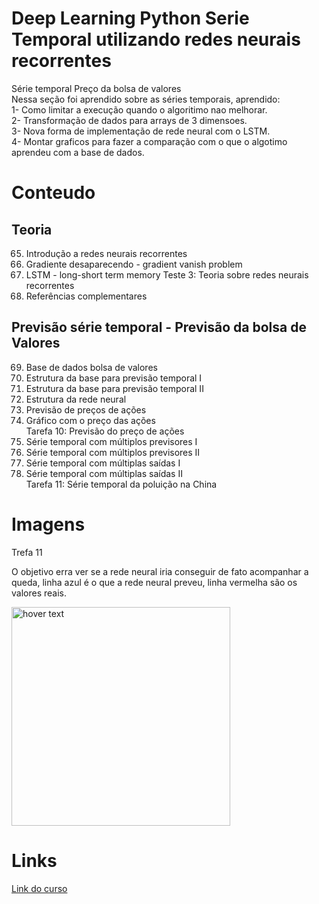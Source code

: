 # Deep Learning Python Serie Temporal utilizando redes neurais recorrentes
Série temporal Preço da bolsa de valores
<br>
Nessa seção foi aprendido sobre as séries temporais, aprendido:<br>
1- Como limitar a execução quando o algoritimo nao melhorar.<br>
2- Transformação de dados para arrays de 3 dimensoes.<br>
3- Nova forma de implementação de rede neural com o LSTM.<br>
4- Montar graficos para fazer a comparação com o que o algotimo aprendeu com a base de dados.<br>

# Conteudo
## Teoria
65. Introdução a redes neurais recorrentes<br>
66. Gradiente desaparecendo - gradient vanish problem<br>
67. LSTM - long-short term memory
Teste 3: Teoria sobre redes neurais recorrentes<br>
68. Referências complementares<br>

## Previsão série temporal - Previsão da bolsa de Valores
69. Base de dados bolsa de valores<br>
70. Estrutura da base para previsão temporal I<br>
71. Estrutura da base para previsão temporal II<br>
72. Estrutura da rede neural<br>
73. Previsão de preços de ações<br>
74. Gráfico com o preço das ações<br>
Tarefa 10: Previsão do preço de ações<br>
75. Série temporal com múltiplos previsores I<br>
76. Série temporal com múltiplos previsores II<br>
77. Série temporal com múltiplas saídas I<br>
78. Série temporal com múltiplas saídas II<br>
Tarefa 11: Série temporal da poluição na China<br>

# Imagens
<p align="left">
  <p>Trefa 11</p>
  <p>O objetivo erra ver se a rede neural iria conseguir de fato acompanhar a queda, linha azul é o que a rede neural preveu, linha vermelha são os valores reais.</p>
  <img src="https://github.com/Eliezer090/Deep_Learning_Python_Serie_Temporal/blob/f2e0993c7fe425f96b806f51ba95e59a081bdd80/Captura%20de%20Tela%202021-11-02%20a%CC%80s%2011.01.26.png" width="350" title="hover text">
</p>

# Links

[Link do curso](https://www.udemy.com/course/deep-learning-com-python-az-curso-completo/)
